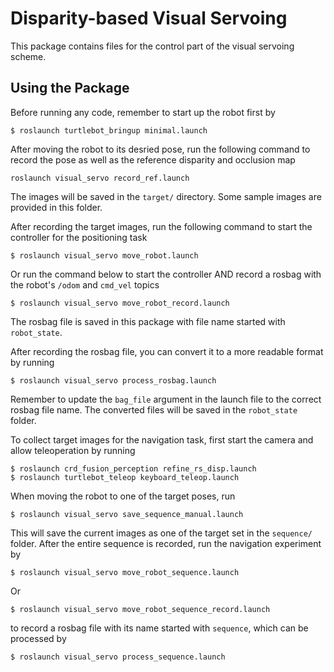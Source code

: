 # Disparity-based Visual Servoing
This package contains files for the control part of the visual servoing scheme.

## Using the Package
Before running any code, remember to start up the robot first by
```
$ roslaunch turtlebot_bringup minimal.launch
```

After moving the robot to its desried pose, run the following command to record the pose as well as the reference disparity and occlusion map
```
roslaunch visual_servo record_ref.launch
```
The images will be saved in the `target/` directory. Some sample images are provided in this folder.

After recording the target images, run the following command to start the controller for the positioning task
```
$ roslaunch visual_servo move_robot.launch
```
Or run the command below to start the controller AND record a rosbag with the robot's `/odom` and `cmd_vel` topics
```
$ roslaunch visual_servo move_robot_record.launch
```
The rosbag file is saved in this package with file name started with `robot_state`.

After recording the rosbag file, you can convert it to a more readable format by running
```
$ roslaunch visual_servo process_rosbag.launch
```
Remember to update the `bag_file` argument in the launch file to the correct rosbag file name. The converted files will be saved in the `robot_state` folder.

To collect target images for the navigation task, first start the camera and allow teleoperation by running
```
$ roslaunch crd_fusion_perception refine_rs_disp.launch
$ roslaunch turtlebot_teleop keyboard_teleop.launch
```
When moving the robot to one of the target poses, run
```
$ roslaunch visual_servo save_sequence_manual.launch
```
This will save the current images as one of the target set in the `sequence/` folder. After the entire sequence is recorded, run the navigation experiment by
```
$ roslaunch visual_servo move_robot_sequence.launch
```
Or 
```
$ roslaunch visual_servo move_robot_sequence_record.launch
```
to record a rosbag file with its name started with `sequence`, which can be processed by
```
$ roslaunch visual_servo process_sequence.launch
```
 